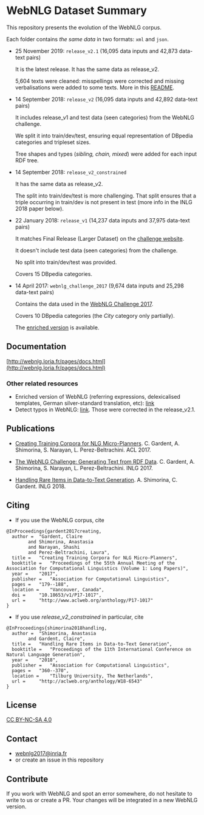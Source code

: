 # WebNLG Dataset Summary

This repository presents the evolution of the WebNLG corpus.

Each folder contains *the same data* in two formats: `xml` and `json`.

* 25 November 2019: `release_v2.1` (16,095 data inputs and 42,873 data-text pairs)

	It is the latest release. It has the same data as release_v2.

	5,604 texts were cleaned: misspellings were corrected and missing verbalisations were added to some texts. More in this [README](./release_v2.1/README.md).

* 14 September 2018: `release_v2` (16,095 data inputs and 42,892 data-text pairs)

	It includes release_v1 and test data (seen categories) from the WebNLG challenge.

	We split it into train/dev/test, ensuring equal representation of DBpedia categories and tripleset sizes.

	Tree shapes and types (_sibling, chain, mixed_) were added for each input RDF tree.

* 14 September 2018: `release_v2_constrained`

	It has the same data as release_v2.

	The split into train/dev/test is more challenging. That split ensures that a triple occurring in train/dev is not present in test (more info in the INLG 2018 paper below).

* 22 January 2018: `release_v1` (14,237 data inputs and 37,975 data-text pairs)

	It matches Final Release (Larger Dataset) on the [challenge website](http://webnlg.loria.fr/pages/results.html).

	It doesn't include test data (seen categories) from the challenge.

	No split into train/dev/test was provided.
	
	Covers 15 DBpedia categories.

* 14 April 2017: `webnlg_challenge_2017` (9,674 data inputs and 25,298 data-text pairs)

	Contains the data used in the [WebNLG Challenge 2017](http://webnlg.loria.fr/pages/results.html).
	
	Covers 10 DBpedia categories (the _City_ category only partially).
	
	The [enriched version](https://github.com/ThiagoCF05/webnlg) is available.

## Documentation

[http://webnlg.loria.fr/pages/docs.html](http://webnlg.loria.fr/pages/docs.html)

### Other related resources
* Enriched version of WebNLG (referring expressions, delexicalised templates, German silver-standard translation, etc): [link](https://github.com/ThiagoCF05/webnlg)
* Detect typos in WebNLG: [link](https://github.com/abevieiramota/challenge-webnlg/blob/master/notebook/14%20-%20Searching%20misspellings%20in%20references.ipynb).
Those were corrected in the release_v2.1.

## Publications
* [Creating Training Corpora for NLG Micro-Planners](http://www.aclweb.org/anthology/P17-1017). C. Gardent, A. Shimorina, S. Narayan, L. Perez-Beltrachini. ACL 2017.

* [The WebNLG Challenge: Generating Text from RDF Data](http://aclweb.org/anthology/W17-3518). C. Gardent, A. Shimorina, S. Narayan, L. Perez-Beltrachini. INLG 2017.

* [Handling Rare Items in Data-to-Text Generation](http://aclweb.org/anthology/W18-6543). A. Shimorina, C. Gardent. INLG 2018.

## Citing

* If you use the WebNLG corpus, cite

```
@InProceedings{gardent2017creating,
  author = 	"Gardent, Claire
		and Shimorina, Anastasia
		and Narayan, Shashi
		and Perez-Beltrachini, Laura",
  title = 	"Creating Training Corpora for NLG Micro-Planners",
  booktitle = 	"Proceedings of the 55th Annual Meeting of the Association for Computational Linguistics (Volume 1: Long Papers)",
  year = 	"2017",
  publisher = 	"Association for Computational Linguistics",
  pages = 	"179--188",
  location = 	"Vancouver, Canada",
  doi = 	"10.18653/v1/P17-1017",
  url = 	"http://www.aclweb.org/anthology/P17-1017"
}
```

* If you use _release_v2_constrained_ in particular, cite

```
@InProceedings{shimorina2018handling,
  author = 	"Shimorina, Anastasia
		and Gardent, Claire",
  title = 	"Handling Rare Items in Data-to-Text Generation",
  booktitle = 	"Proceedings of the 11th International Conference on Natural Language Generation",
  year = 	"2018",
  publisher = 	"Association for Computational Linguistics",
  pages = 	"360--370",
  location = 	"Tilburg University, The Netherlands",
  url = 	"http://aclweb.org/anthology/W18-6543"
}
```

## License
[CC BY-NC-SA 4.0](https://creativecommons.org/licenses/by-nc-sa/4.0/)

## Contact
* webnlg2017@inria.fr
* or create an issue in this repository

## Contribute
If you work with WebNLG and spot an error somewhere, do not hesitate to write to us or create a PR. Your changes will be integrated in a new WebNLG version. 

